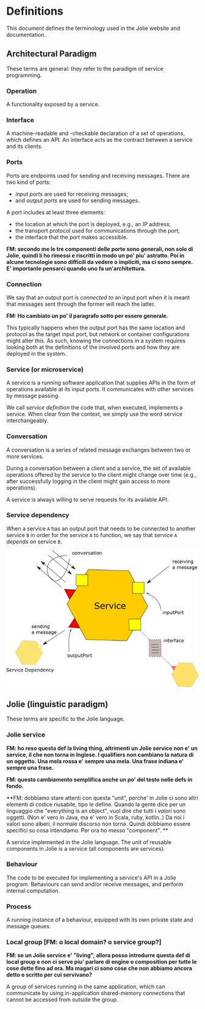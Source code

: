 # Definitions

This document defines the terminology used in the Jolie website and documentation.

## Architectural Paradigm

These terms are general: they refer to the paradigm of service programming.

### Operation
A functionality exposed by a service.

### Interface
A machine-readable and -checkable declaration of a set of operations, which defines an API.
An interface acts as the contract between a service and its clients.

### Ports
Ports are endpoints used for sending and receiving messages.
There are two kind of ports:
- _input ports_ are used for receiving messages;
- and _output ports_ are used for sending messages.

A port includes at least three elements:
- the location at which the port is deployed, e.g., an IP address;
- the transport protocol used for communications through the port;
- the interface that the port makes accessible.

**FM: secondo me le tre componenti delle porte sono generali, non solo di Jolie, quindi li ho rimessi e riscritti in modo un po' piu' astratto. Poi in alcune tecnologie sono difficili da vedere o impliciti, ma ci sono sempre. E' importante pensarci quando uno fa un'architettura.**

### Connection
We say that an output port is _connected to_ an input port when it is meant that messages sent through the former will reach the latter.

**FM: Ho cambiato un po' il paragrafo sotto per essere generale.**

This typically happens when the output port has the same location and protocol as the target input port, but
network or container configurations might alter this. As such, knowing the connections in a system requires looking both at 
the definitions of the involved ports and how they are deployed in the system.

### Service (or microservice)
A service is a running software application that supplies APIs in the form of operations available at its input ports. It communicates with other services by message passing.

We call _service definition_ the code that, when executed, implements a service. When clear from the context, we simply use the word service interchangeably.

### Conversation
A conversation is a series of related message exchanges between two or more services.

During a conversation between a client and a service, the set of available operations offered by the service to the client might change over time (e.g., after successfully logging in the client might gain access to more operations).

A service is always willing to serve requests for its available API.

### Service dependency
When a service `A` has an output port that needs to be connected to another service `B` in order for the service `A` to function, we say that service `A` _depends on_ service `B`.

![](.gitbook/assets/definitions.png)

## Jolie (linguistic paradigm)

These terms are specific to the Jolie language.

### Jolie service

**FM: ho reso questa def la living thing, altrimenti un Jolie service non e' un service, il che non torna in Inglese. I qualifiers non cambiano la natura di un oggetto. Una mela rossa e' sempre una mela. Una frase indiana e' sempre una frase.**

**FM: questo cambiamento semplifica anche un po' del testo nelle defs in fondo.**

**FM: dobbiamo stare attenti con questa "unit", perche' in Jolie ci sono altri elementi di codice riusabile, tipo le define.
Quando la gente dice per un linguaggio che "everything is an object", vuol dire che tutti i _valori_ sono oggetti. (Non e' vero in Java, ma e' vero in Scala, ruby, kotlin..)
Da noi i valori sono alberi, il normale discorso non torna.
Quindi dobbiamo essere specifici su cosa intendiamo. Per ora ho messo "component".
**

A service implemented in the Jolie language.
The unit of reusable components in Jolie is a service (all components are services).

### Behaviour
The code to be executed for implementing a service's API in a Jolie program. Behaviours can send and/or receive messages, and perform internal computation.

### Process
A running instance of a behaviour, equipped with its own private state and message queues.

### Local group [FM: o local domain? o service group?]

**FM: se un Jolie service e' "living", allora posso introdurre questa def di local group e non ci serve piu' parlare di engine o composition per tutte le cose dette fino ad ora. Ma magari ci sono cose che non abbiamo ancora detto o scritto per cui servivano?**

A group of services running in the same application, which can communicate by using in-application shared-memory connections that cannot be accessed from outside the group.

